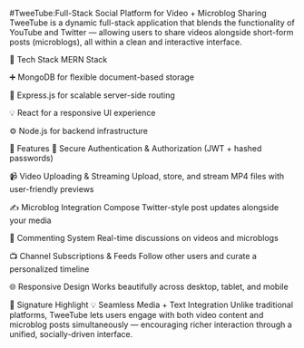 #TweeTube:Full-Stack Social Platform for Video + Microblog Sharing
TweeTube is a dynamic full-stack application that blends the functionality of YouTube and Twitter — allowing users to share videos alongside short-form posts (microblogs), all within a clean and interactive interface.

🔧 Tech Stack
MERN Stack

➕ MongoDB for flexible document-based storage

🏃 Express.js for scalable server-side routing

💡 React for a responsive UI experience

⚙️ Node.js for backend infrastructure

🚀 Features
🔐 Secure Authentication & Authorization (JWT + hashed passwords)

📹 Video Uploading & Streaming
Upload, store, and stream MP4 files with user-friendly previews

✍️ Microblog Integration
Compose Twitter-style post updates alongside your media

💬 Commenting System
Real-time discussions on videos and microblogs

📺 Channel Subscriptions & Feeds
Follow other users and curate a personalized timeline

🌐 Responsive Design
Works beautifully across desktop, tablet, and mobile

🌟 Signature Highlight
💡 Seamless Media + Text Integration
Unlike traditional platforms, TweeTube lets users engage with both video content and microblog posts simultaneously — encouraging richer interaction through a unified, socially-driven interface.
